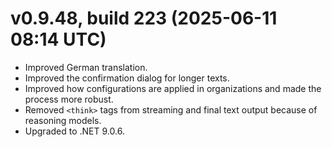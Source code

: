 # v0.9.48, build 223 (2025-06-11 08:14 UTC)
- Improved German translation.
- Improved the confirmation dialog for longer texts.
- Improved how configurations are applied in organizations and made the process more robust.
- Removed `<think>` tags from streaming and final text output because of reasoning models.
- Upgraded to .NET 9.0.6.
